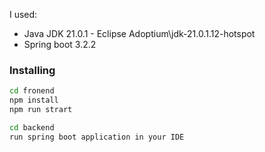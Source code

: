 I used:

- Java JDK 21.0.1 - Eclipse Adoptium\jdk-21.0.1.12-hotspot
- Spring boot 3.2.2

### Installing



   ```bash
   cd fronend
   npm install
   npm run strart

   cd backend
   run spring boot application in your IDE